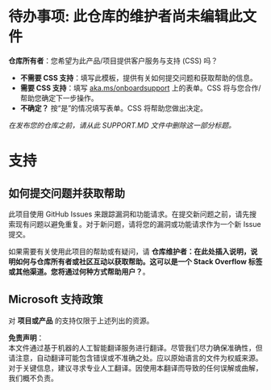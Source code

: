 # 待办事项: 此仓库的维护者尚未编辑此文件

**仓库所有者**：您希望为此产品/项目提供客户服务与支持 (CSS) 吗？

- **不需要 CSS 支持**：填写此模板，提供有关如何提交问题和获取帮助的信息。
- **需要 CSS 支持**：填写 [aka.ms/onboardsupport](https://aka.ms/onboardsupport) 上的表单。CSS 将与您合作/帮助您确定下一步操作。
- **不确定？** 按“是”的情况填写表单。CSS 将帮助您做出决定。

*在发布您的仓库之前，请从此 SUPPORT.MD 文件中删除这一部分标题。*

# 支持

## 如何提交问题并获取帮助  

此项目使用 GitHub Issues 来跟踪漏洞和功能请求。在提交新问题之前，请先搜索现有问题以避免重复。对于新问题，请将您的漏洞或功能请求作为一个新 Issue 提交。

如果需要有关使用此项目的帮助或有疑问，请 **仓库维护者：在此处插入说明，说明如何与仓库所有者或社区互动以获取帮助。这可以是一个 Stack Overflow 标签或其他渠道。您将通过何种方式帮助用户？**。

## Microsoft 支持政策  

对 **项目或产品** 的支持仅限于上述列出的资源。

**免责声明**：  
本文件通过基于机器的人工智能翻译服务进行翻译。尽管我们尽力确保准确性，但请注意，自动翻译可能包含错误或不准确之处。应以原始语言的文件为权威来源。对于关键信息，建议寻求专业人工翻译。因使用本翻译而导致的任何误解或曲解，我们概不负责。